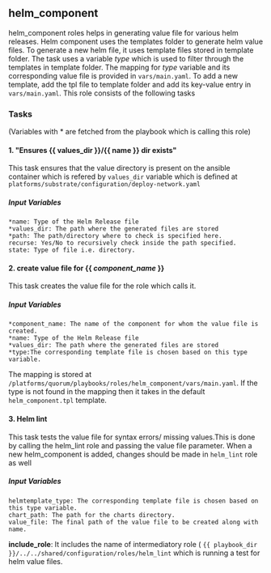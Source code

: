 [//]: # (##############################################################################################)
[//]: # (Copyright Accenture. All Rights Reserved.)
[//]: # (SPDX-License-Identifier: Apache-2.0)
[//]: # (##############################################################################################)

## helm_component
helm_component roles helps in generating value file for various helm releases. Helm component uses the templates folder to generate helm value files. To generate a new helm file, it uses template files stored in template folder. The task uses a variable *type* which is used to filter through the templates in template folder.
The mapping for *type* variable and its corresponding value file is provided in `vars/main.yaml`.
To add a new template, add the tpl file to template folder and add its key-value entry in `vars/main.yaml`. 
This role consists of the following tasks

### Tasks
(Variables with * are fetched from the playbook which is calling this role)
#### 1. "Ensures {{ values_dir }}/{{ name }} dir exists"
This task ensures that the value directory is present on the ansible container which is refered by `values_dir` variable which is defined at `platforms/substrate/configuration/deploy-network.yaml`
##### Input Variables

    *name: Type of the Helm Release file 
    *values_dir: The path where the generated files are stored
    *path: The path/directory where to check is specified here.
    recurse: Yes/No to recursively check inside the path specified. 
    state: Type of file i.e. directory.


#### 2. create value file for {{ *component_name* }}
This task creates the value file for the role which calls it. 
##### Input Variables
    *component_name: The name of the component for whom the value file is created.
    *name: Type of the Helm Release file 
    *values_dir: The path where the generated files are stored
    *type:The corresponding template file is chosen based on this type variable.
The mapping is stored at `/platforms/quorum/playbooks/roles/helm_component/vars/main.yaml`. If the type is not found in the mapping then it takes in the default `helm_component.tpl` template.
 

#### 3. Helm lint
This task tests the value file for syntax errors/ missing values.This is done by calling the helm_lint role and passing the value file parameter. When a new helm_component is added, changes should be made in `helm_lint` role as well
##### Input Variables
    helmtemplate_type: The corresponding template file is chosen based on this type variable.
    chart_path: The path for the charts directory.
    value_file: The final path of the value file to be created along with name.
    
**include_role**: It includes the name of intermediatory role ( `{{ playbook_dir }}/../../shared/configuration/roles/helm_lint` which is running a test for helm value files.
